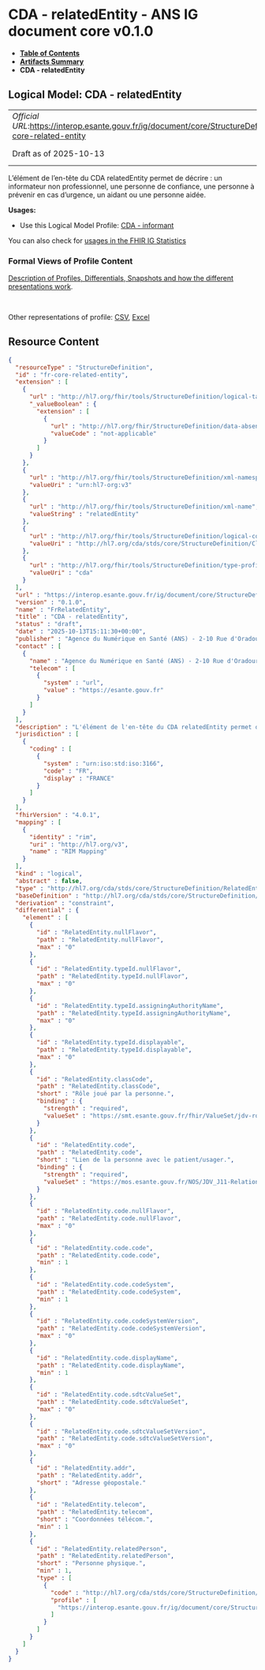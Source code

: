# CDA - relatedEntity - ANS IG document core v0.1.0

* [**Table of Contents**](toc.md)
* [**Artifacts Summary**](artifacts.md)
* **CDA - relatedEntity**

## Logical Model: CDA - relatedEntity 

| | |
| :--- | :--- |
| *Official URL*:https://interop.esante.gouv.fr/ig/document/core/StructureDefinition/fr-core-related-entity | *Version*:0.1.0 |
| Draft as of 2025-10-13 | *Computable Name*:FrRelatedEntity |

 
L’élément de l’en-tête du CDA relatedEntity permet de décrire : un informateur non professionnel, une personne de confiance, une personne à prévenir en cas d’urgence, un aidant ou une personne aidée. 

**Usages:**

* Use this Logical Model Profile: [CDA - informant](StructureDefinition-fr-core-informant.md)

You can also check for [usages in the FHIR IG Statistics](https://packages2.fhir.org/xig/ans.document.fr.core|current/StructureDefinition/fr-core-related-entity)

### Formal Views of Profile Content

 [Description of Profiles, Differentials, Snapshots and how the different presentations work](http://build.fhir.org/ig/FHIR/ig-guidance/readingIgs.html#structure-definitions). 

 

Other representations of profile: [CSV](StructureDefinition-fr-core-related-entity.csv), [Excel](StructureDefinition-fr-core-related-entity.xlsx) 



## Resource Content

```json
{
  "resourceType" : "StructureDefinition",
  "id" : "fr-core-related-entity",
  "extension" : [
    {
      "url" : "http://hl7.org/fhir/tools/StructureDefinition/logical-target",
      "_valueBoolean" : {
        "extension" : [
          {
            "url" : "http://hl7.org/fhir/StructureDefinition/data-absent-reason",
            "valueCode" : "not-applicable"
          }
        ]
      }
    },
    {
      "url" : "http://hl7.org/fhir/tools/StructureDefinition/xml-namespace",
      "valueUri" : "urn:hl7-org:v3"
    },
    {
      "url" : "http://hl7.org/fhir/tools/StructureDefinition/xml-name",
      "valueString" : "relatedEntity"
    },
    {
      "url" : "http://hl7.org/fhir/tools/StructureDefinition/logical-container",
      "valueUri" : "http://hl7.org/cda/stds/core/StructureDefinition/ClinicalDocument"
    },
    {
      "url" : "http://hl7.org/fhir/tools/StructureDefinition/type-profile-style",
      "valueUri" : "cda"
    }
  ],
  "url" : "https://interop.esante.gouv.fr/ig/document/core/StructureDefinition/fr-core-related-entity",
  "version" : "0.1.0",
  "name" : "FrRelatedEntity",
  "title" : "CDA - relatedEntity",
  "status" : "draft",
  "date" : "2025-10-13T15:11:30+00:00",
  "publisher" : "Agence du Numérique en Santé (ANS) - 2-10 Rue d'Oradour-sur-Glane, 75015 Paris",
  "contact" : [
    {
      "name" : "Agence du Numérique en Santé (ANS) - 2-10 Rue d'Oradour-sur-Glane, 75015 Paris",
      "telecom" : [
        {
          "system" : "url",
          "value" : "https://esante.gouv.fr"
        }
      ]
    }
  ],
  "description" : "L'élément de l'en-tête du CDA relatedEntity permet de décrire : un informateur non professionnel, une personne de confiance, une personne à prévenir en cas d’urgence, un aidant ou une personne aidée.",
  "jurisdiction" : [
    {
      "coding" : [
        {
          "system" : "urn:iso:std:iso:3166",
          "code" : "FR",
          "display" : "FRANCE"
        }
      ]
    }
  ],
  "fhirVersion" : "4.0.1",
  "mapping" : [
    {
      "identity" : "rim",
      "uri" : "http://hl7.org/v3",
      "name" : "RIM Mapping"
    }
  ],
  "kind" : "logical",
  "abstract" : false,
  "type" : "http://hl7.org/cda/stds/core/StructureDefinition/RelatedEntity",
  "baseDefinition" : "http://hl7.org/cda/stds/core/StructureDefinition/RelatedEntity",
  "derivation" : "constraint",
  "differential" : {
    "element" : [
      {
        "id" : "RelatedEntity.nullFlavor",
        "path" : "RelatedEntity.nullFlavor",
        "max" : "0"
      },
      {
        "id" : "RelatedEntity.typeId.nullFlavor",
        "path" : "RelatedEntity.typeId.nullFlavor",
        "max" : "0"
      },
      {
        "id" : "RelatedEntity.typeId.assigningAuthorityName",
        "path" : "RelatedEntity.typeId.assigningAuthorityName",
        "max" : "0"
      },
      {
        "id" : "RelatedEntity.typeId.displayable",
        "path" : "RelatedEntity.typeId.displayable",
        "max" : "0"
      },
      {
        "id" : "RelatedEntity.classCode",
        "path" : "RelatedEntity.classCode",
        "short" : "Rôle joué par la personne.",
        "binding" : {
          "strength" : "required",
          "valueSet" : "https://smt.esante.gouv.fr/fhir/ValueSet/jdv-role-informateur-cisis"
        }
      },
      {
        "id" : "RelatedEntity.code",
        "path" : "RelatedEntity.code",
        "short" : "Lien de la personne avec le patient/usager.",
        "binding" : {
          "strength" : "required",
          "valueSet" : "https://mos.esante.gouv.fr/NOS/JDV_J11-RelationPatient-CISIS/FHIR/JDV-J11-RelationPatient-CISIS"
        }
      },
      {
        "id" : "RelatedEntity.code.nullFlavor",
        "path" : "RelatedEntity.code.nullFlavor",
        "max" : "0"
      },
      {
        "id" : "RelatedEntity.code.code",
        "path" : "RelatedEntity.code.code",
        "min" : 1
      },
      {
        "id" : "RelatedEntity.code.codeSystem",
        "path" : "RelatedEntity.code.codeSystem",
        "min" : 1
      },
      {
        "id" : "RelatedEntity.code.codeSystemVersion",
        "path" : "RelatedEntity.code.codeSystemVersion",
        "max" : "0"
      },
      {
        "id" : "RelatedEntity.code.displayName",
        "path" : "RelatedEntity.code.displayName",
        "min" : 1
      },
      {
        "id" : "RelatedEntity.code.sdtcValueSet",
        "path" : "RelatedEntity.code.sdtcValueSet",
        "max" : "0"
      },
      {
        "id" : "RelatedEntity.code.sdtcValueSetVersion",
        "path" : "RelatedEntity.code.sdtcValueSetVersion",
        "max" : "0"
      },
      {
        "id" : "RelatedEntity.addr",
        "path" : "RelatedEntity.addr",
        "short" : "Adresse géopostale."
      },
      {
        "id" : "RelatedEntity.telecom",
        "path" : "RelatedEntity.telecom",
        "short" : "Coordonnées télécom.",
        "min" : 1
      },
      {
        "id" : "RelatedEntity.relatedPerson",
        "path" : "RelatedEntity.relatedPerson",
        "short" : "Personne physique.",
        "min" : 1,
        "type" : [
          {
            "code" : "http://hl7.org/cda/stds/core/StructureDefinition/Person",
            "profile" : [
              "https://interop.esante.gouv.fr/ig/document/core/StructureDefinition/fr-core-person"
            ]
          }
        ]
      }
    ]
  }
}

```
